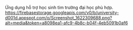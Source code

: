 Ứng dụng hỗ trợ học sinh tìm trường đại học phù hợp.
https://firebasestorage.googleapis.com/v0/b/university-d001d.appspot.com/o/Screenshot_1622309688.png?alt=media&token=a8098ea1-afc9-4b8c-b04f-4eb5091b0af6

